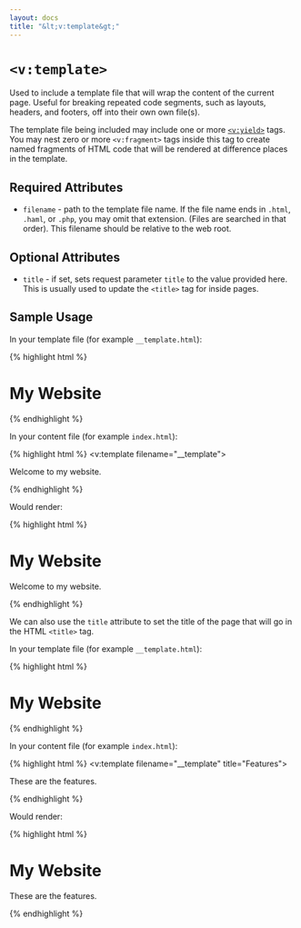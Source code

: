```yaml
---
layout: docs
title: "&lt;v:template&gt;"
---
```


# `<v:template>`

Used to include a template file that will wrap the content of the
current page. Useful for breaking repeated code segments, such as
layouts, headers, and footers, off into their own own file(s).

The template file being included may include one or more
[`<v:yield>`](/v_yield/) tags. You may nest zero or more `<v:fragment>`
tags inside this tag to create named fragments of HTML code that will be
rendered at difference places in the template.

## Required Attributes

-   `filename` - path to the template file name. If the file name ends
    in `.html`, `.haml`, or `.php`, you may omit that extension. (Files
    are searched in that order). This filename should be relative to the
    web root.

## Optional Attributes

-   `title` - if set, sets request parameter `title` to the value
    provided here. This is usually used to update the `<title>` tag for
    inside pages.

## Sample Usage

In your template file (for example `__template.html`):

{% highlight html %}
<html>
 <head>
  <title>My Website</title>
 </head>
 <body>
  <h1>My Website</h1>
  <v:yield />
 </body>
</html>
{% endhighlight %}

In your content file (for example `index.html`):

{% highlight html %}
<v:template filename="__template">
 <p>Welcome to my website.</p>
</v:template>
{% endhighlight %}

Would render:

{% highlight html %}
<html>
 <head>
  <title>My Website</title>
 </head>
 <body>
  <h1>My Website</h1>
  <p>Welcome to my website.</p>
 </body>
</html>
{% endhighlight %}

We can also use the `title` attribute to set the title of the page that
will go in the HTML `<title>` tag.

In your template file (for example `__template.html`):

{% highlight html %}
<html>
 <head>
  <title>
   <v:if param="title">
    <v:text param="title" /> | My Website
   </v:if>
   <v:else>My Website</v:else>
  </title>
 </head>
 <body>
  <h1>My Website</h1>
  <v:yield />
 </body>
</html>
{% endhighlight %}

In your content file (for example `index.html`):

{% highlight html %}
<v:template filename="__template" title="Features">
 <p>These are the features.</p>
</v:template>
{% endhighlight %}

Would render:

{% highlight html %}
<html>
 <head>
  <title>Features | My Website</title>
 </head>
 <body>
  <h1>My Website</h1>
  <p>These are the features.</p>
 </body>
</html>
{% endhighlight %}
